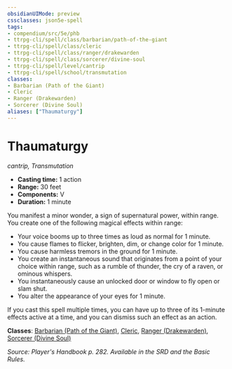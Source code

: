 ```yaml
---
obsidianUIMode: preview
cssclasses: json5e-spell
tags:
- compendium/src/5e/phb
- ttrpg-cli/spell/class/barbarian/path-of-the-giant
- ttrpg-cli/spell/class/cleric
- ttrpg-cli/spell/class/ranger/drakewarden
- ttrpg-cli/spell/class/sorcerer/divine-soul
- ttrpg-cli/spell/level/cantrip
- ttrpg-cli/spell/school/transmutation
classes:
- Barbarian (Path of the Giant)
- Cleric
- Ranger (Drakewarden)
- Sorcerer (Divine Soul)
aliases: ["Thaumaturgy"]
---
```

# Thaumaturgy
*cantrip, Transmutation*  

- **Casting time:** 1 action
- **Range:** 30 feet
- **Components:** V
- **Duration:** 1 minute

You manifest a minor wonder, a sign of supernatural power, within range. You create one of the following magical effects within range:

- Your voice booms up to three times as loud as normal for 1 minute.  
- You cause flames to flicker, brighten, dim, or change color for 1 minute.  
- You cause harmless tremors in the ground for 1 minute.  
- You create an instantaneous sound that originates from a point of your choice within range, such as a rumble of thunder, the cry of a raven, or ominous whispers.  
- You instantaneously cause an unlocked door or window to fly open or slam shut.  
- You alter the appearance of your eyes for 1 minute.  

If you cast this spell multiple times, you can have up to three of its 1-minute effects active at a time, and you can dismiss such an effect as an action.

**Classes**: [Barbarian (Path of the Giant)](/3-Mechanics/CLI/classes/barbarian-path-of-the-giant-bgg.md), [Cleric](/3-Mechanics/CLI/classes/cleric.md), [Ranger (Drakewarden)](/3-Mechanics/CLI/classes/ranger-drakewarden-ftd.md), [Sorcerer (Divine Soul)](/3-Mechanics/CLI/classes/sorcerer-divine-soul-xge.md)

*Source: Player's Handbook p. 282. Available in the SRD and the Basic Rules.*